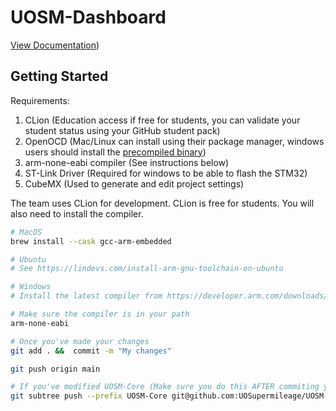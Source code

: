 # UOSM-Dashboard

[View Documentation](https://uosupermileage.github.io/UOSM-Dashboard/))

## Getting Started

Requirements:
1. CLion (Education access if free for students, you can validate your student status using your GitHub student pack)
2. OpenOCD (Mac/Linux can install using their package manager, windows users should install the [precompiled binary](https://github.com/xpack-dev-tools/openocd-xpack/releases))
3. arm-none-eabi compiler (See instructions below)
4. ST-Link Driver (Required for windows to be able to flash the STM32)
5. CubeMX (Used to generate and edit project settings)

The team uses CLion for development. CLion is free for students. You will also need to install the compiler.

```bash
# MacOS
brew install --cask gcc-arm-embedded

# Ubuntu
# See https://lindevs.com/install-arm-gnu-toolchain-on-ubuntu

# Windows
# Install the latest compiler from https://developer.arm.com/downloads/-/gnu-rm

# Make sure the compiler is in your path
arm-none-eabi
```

```bash
# Once you've made your changes
git add . &&  commit -m "My changes"

git push origin main

# If you've modified UOSM-Core (Make sure you do this AFTER commiting your changes)
git subtree push --prefix UOSM-Core git@github.com:UOSupermileage/UOSM-Core.git main
```
